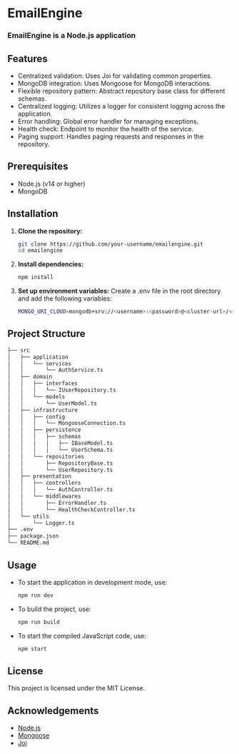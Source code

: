 # EmailEngine
### EmailEngine is a Node.js application

## Features
- Centralized validation: Uses Joi for validating common properties.
- MongoDB integration: Uses Mongoose for MongoDB interactions.
- Flexible repository pattern: Abstract repository base class for different schemas.
- Centralized logging: Utilizes a logger for consistent logging across the application.
- Error handling: Global error handler for managing exceptions.
- Health check: Endpoint to monitor the health of the service.
- Paging support: Handles paging requests and responses in the repository.

## Prerequisites
- Node.js (v14 or higher)
- MongoDB

## Installation
    
1. **Clone the repository:**

    ```bash
    git clone https://github.com/your-username/emailengine.git
    cd emailengine
    ```

2. **Install dependencies:**

    ```bash
    npm install
    ```

2. **Set up environment variables:**
Create a .env file in the root directory and add the following variables:

    ```bash
    MONGO_URI_CLOUD=mongodb+srv://<username>:<password>@<cluster-url>/<dbname>?retryWrites=true&w=majority&appName=emailenginedb
    ```

## Project Structure

````bash
├── src
│   ├── application
│   │   └── services
│   │       └── AuthService.ts
│   ├── domain
│   │   ├── interfaces
│   │   │   └── IUserRepository.ts
│   │   └── models
│   │       └── UserModel.ts
│   ├── infrastructure
│   │   ├── config
│   │   │   └── MongooseConnection.ts
│   │   ├── persistence
│   │   │   ├── schemas
│   │   │   │   ├── IBaseModel.ts
│   │   │   │   └── UserSchema.ts
│   │   └── repositories
│   │       ├── RepositoryBase.ts
│   │       └── UserRepository.ts
│   ├── presentation
│   │   ├── controllers
│   │   │   └── AuthController.ts
│   │   └── middlewares
│   │       ├── ErrorHandler.ts
│   │       └── HealthCheckController.ts
│   └── utils
│       └── Logger.ts
├── .env
├── package.json
└── README.md
````

## Usage

- To start the application in development mode, use:

    ```bash
    npm run dev
    ```
- To build the project, use:

    ```bash
    npm run build
    ```
- To start the compiled JavaScript code, use:

    ```bash
    npm start
    ```

## License

This project is licensed under the MIT License.

## Acknowledgements
- [Node.js](https://nodejs.org/en)
- [Mongoose](https://mongoosejs.com)
- [Joi](https://joi.dev)

